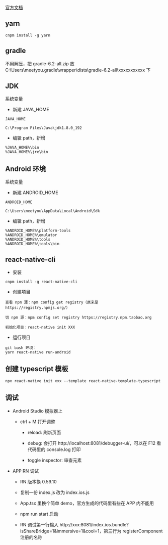 [官方文档](https://reactnative.cn/docs/getting-started)

## yarn

```
cnpm install -g yarn
```

## gradle

不用解压，把 gradle-6.2-all.zip 放 C:\Users\meetyou\.gradle\wrapper\dists\gradle-6.2-all\xxxxxxxxxxx 下

## JDK

系统变量

- 新建 JAVA_HOME

```
JAVA_HOME

C:\Program Files\Java\jdk1.8.0_192
```

- 编辑 path，新增

```
%JAVA_HOME%\bin
%JAVA_HOME%\jre\bin
```

## Android 环境

系统变量

- 新建 ANDROID_HOME

```
ANDROID_HOME

C:\Users\meetyou\AppData\Local\Android\Sdk
```

- 编辑 path，新增

```
%ANDROID_HOME%\platform-tools
%ANDROID_HOME%\emulator
%ANDROID_HOME%\tools
%ANDROID_HOME%\tools\bin
```

## react-native-cli

- 安装

```
cnpm install -g react-native-cli
```

- 创建项目

```
查看 npm 源：npm config get registry（原来是 https://registry.npmjs.org/）

切 npm 源：npm config set registry https://registry.npm.taobao.org

初始化项目：react-native init XXX
```

- 运行项目

```
git bash 环境：
yarn react-native run-android
```

## 创建 typescript 模板

```tsx
npx react-native init xxx --template react-native-template-typescript
```

## 调试

- Android Studio 模拟器上

    - ctrl + M 打开调整

        - reload: 刷新页面

        - debug: 会打开 http://localhost:8081/debugger-ui/，可以在 F12 看代码里的 console.log 打印

        - toggle inspector: 审查元素

- APP RN 调试

    - RN 版本换 0.59.10

    - 复制一份 index.js 改为 index.ios.js

    - App.tsx 里换个简单 demo，官方生成的代码里有些在 APP 内不能用

    - npm run start 启动

    - RN 调试第一行输入 http://xxx:8081/index.ios.bundle?isShareBridge=1&immersive=1&cool=1，第三行为 registerComponent 注册的名称